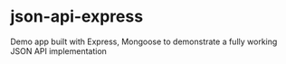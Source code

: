 # json-api-express
Demo app built with Express, Mongoose to demonstrate a fully working JSON API implementation
